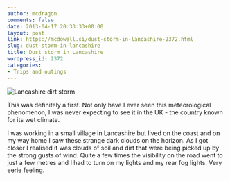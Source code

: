 ```yaml
---
author: mcdragon
comments: false
date: 2013-04-17 20:33:33+00:00
layout: post
link: https://mcdowell.si/dust-storm-in-lancashire-2372.html
slug: dust-storm-in-lancashire
title: Dust storm in Lancashire
wordpress_id: 2372
categories:
- Trips and outings
---
```


![Lancashire dirt storm](https://img.mcdowell.si/2013/04/dirt_storm_17_Apr_2013-1.jpg "Lancashire dirt storm")

This was definitely a first. Not only have I ever seen this meteorological phenomenon, I was never expecting to see it in the UK - the country known for its wet climate.

I was working in a small village in Lancashire but lived on the coast and on my way home I saw these strange dark clouds on the horizon. As I got closer I realised it was clouds of soil and dirt that were being picked up by the strong gusts of wind. Quite a few times the visibility on the road went to just a few metres and I had to turn on my lights and my rear fog lights. Very eerie feeling.
